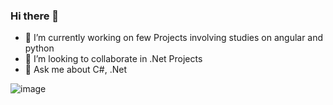 ### Hi there 👋

- 🔭 I’m currently working on few Projects involving studies on angular and python
- 👯 I’m looking to collaborate in .Net Projects
- 💬 Ask me about C#, .Net
  
![image](https://github.com/jakubWojnowski/jakubWojnowski/assets/83953649/ca5c0cd0-1a1c-4e52-933a-231e692179f2)



<!--
**jakubWojnowski/jakubWojnowski** is a ✨ _special_ ✨ repository because its `README.md` (this file) appears on your GitHub profile.

Here are some ideas to get you started:

- 🔭 I’m currently working on ProfeSiNet where I'm implementing modular monolith with RabbitMQ
- 🌱 I’m currently learning Modular Monolith Architecture 
- 👯 I’m looking to collaborate in .Net Projects
- 💬 Ask me about C#, .Net
  ![image](https://github.com/jakubWojnowski/jakubWojnowski/assets/83953649/c6c13227-8972-498c-97df-7668c594ecfd)
-->
